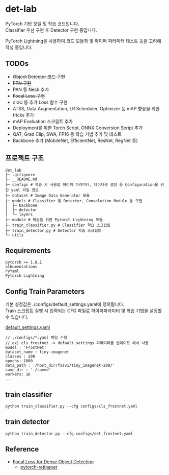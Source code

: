 # det-lab

PyTorch 기반 모델 및 학습 코드입니다.  
Classifier 우선 구현 후 Detector 구현 중입니다.

PyTorch Lightning을 사용하여 코드 모듈화 및 하이퍼 파라미터 테스트 등을 고려해 작성 중입니다.

## TODOs

- ~~Object Detector 코드 구현~~
- ~~FPN 구현~~
- PAN 등 Neck 추가
- ~~Focal Loss 구현~~
- cIoU 등 추가 Loss 함수 구현
- ATSS, Data Augmentation, LR Scheduler, Optimizer 등 mAP 향상을 위한 tricks 추가
- mAP Evaluation 스크립트 추가
- Deployment를 위한 Torch Script, ONNX Conversion Script 추가
- QAT, Grad Clip, SWA, FP16 등 학습 기법 추가 및 테스트
- Backbone 추가 (MobileNet, EfficientNet, ResNet, RegNet 등)

## 프로젝트 구조

```
det_lab
├─ .gitignore
├─ __README.md
├─ configs # 학습 시 사용할 하이퍼 파라미터, 데이터셋 설정 등 Configuration을 위한 yaml 파일 경로
├─ dataset # Image Data Generator 모듈
├─ models # Classifier 및 Detector, Convolution Module 등 구현
│  ├─ backbone
│  ├─ detector
│  └─ layers
├─ module # 학습을 위한 Pytorch Lightning 모듈
├─ train_classifier.py # Classifier 학습 스크립트
├─ train_detector.py # Detector 학습 스크립트
└─ utils

```

## Requirements

`pytorch >= 1.8.1`  
`albumentations`  
`PyYaml`  
`Pytorch Lightning`

## Config Train Parameters

기본 설정값은 ./configs/default_settings.yaml에 정의됩니다.  
Train 스크립트 실행 시 입력되는 CFG 파일로 하이퍼파라미터 및 학습 기법을 설정할 수 있습니다.

[default_settings.yaml](./configs/default_settings.yaml)

    // ./configs/*.yaml 파일 수정
    // ex) cls_frostnet -> default_settings 파라미터를 업데이트 해서 사용
    model : 'FrostNet'
    dataset_name : tiny-imagenet
    classes : 200
    epochs: 1000
    data_path : '/host_dir/fssv1/tiny_imagenet-200/'
    save_dir : './saved'
    workers: 16
    ...

## train classifier

    python train_classifier.py --cfg configs/cls_frostnet.yaml

## train detector

    python train_detector.py --cfg configs/det_frostnet.yaml

## Reference

- [Focal Loss for Dense Object Detection](https://arxiv.org/abs/1708.02002)
  - [pytorch-retinanet](https://github.com/yhenon/pytorch-retinanet)
